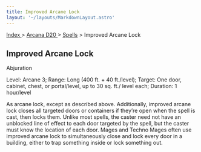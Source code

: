 ```yaml
---
title: Improved Arcane Lock
layout: '~/layouts/MarkdownLayout.astro'
---
```


[ Index ](/) > [ Arcana D20 ](/arcana.d20.srd) > [Spells](/arcana.d20.srd/spells) > Improved Arcane Lock

## Improved Arcane Lock

Abjuration

Level: Arcane 3; Range: Long (400 ft. + 40 ft./level); Target: One door,
cabinet, chest, or portal/level, up to 30 sq. ft./ level each; Duration: 1
hour/level

As arcane lock, except as described above. Additionally, improved arcane lock
closes all targeted doors or containers if they’re open when the spell is
cast, then locks them. Unlike most spells, the caster need not have an
unblocked line of effect to each door targeted by the spell, but the caster
must know the location of each door. Mages and Techno Mages often use improved
arcane lock to simultaneously close and lock every door in a building, either
to trap something inside or lock something out.


